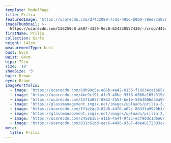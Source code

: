 ```yaml
---
template: ModelPage
title: Prilia
featuredImage: 'https://ucarecdn.com/d7432089-7cd1-4956-b9b0-78ee7c5856ff/'
imageThumbnail: >-
  https://ucarecdn.com/136259c8-a607-4339-9ec8-624330557430/-/crop/442x396/0,0/-/preview/
firstName: Prilia
collection: Girls
height: 142cm
measurementType: bust
bust: 65cm
waist: 64cm
hips: 72cm
size: '10'
shoeSize: '3'
hair: Brown
eyes: Brown
imagePortfolio:
  - image: 'https://ucarecdn.com/80b99c5a-e66b-4a42-8155-f18034ca1665/'
  - image: 'https://ucarecdn.com/4be9c191-dfe9-48be-93f8-d060a165c319/'
  - image: 'https://ucarecdn.com/2171a957-0862-455f-be1e-5964006da3a9/'
  - image: 'https://glassmanagement.imgix.net/images/uploads/prilia-3.jpg'
  - image: 'https://ucarecdn.com/ff1e2ac0-82d6-44f8-a02c-8033fa9970b3/'
  - image: 'https://glassmanagement.imgix.net/images/uploads/prilia-2.jpg'
  - image: 'https://ucarecdn.com/245eb155-e11b-4a4f-9f2c-ecf90dc1dbe6/'
  - image: 'https://ucarecdn.com/831c61dd-eec6-4496-9387-4be48172503c/'
meta:
  title: Prilia
---
```


